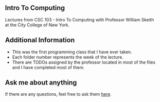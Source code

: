 ## Intro To Computing
Lectures from CSC 103 - Intro To Computing with Professor William Skeith at the City College of New York.
## Additional Information
- This was the first programming class that I have ever taken.
- Each folder number represents the week of the lecture.
- There are TODOs assigned by the professor located in most of the files and I have completed most of them.
## Ask me about anything
If there are any questions, feel free to ask them [here](https://github.com/ChibiKev/Intro-to-Computing/issues).